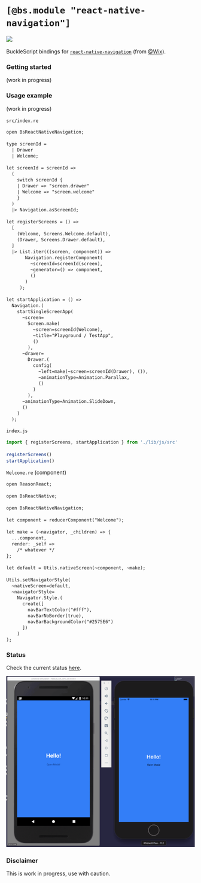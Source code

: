 # `[@bs.module "react-native-navigation"]`

![](https://img.shields.io/badge/license-MIT%20Licence-blue.svg)

BuckleScript bindings for [`react-native-navigation`](https://wix.github.io/react-native-navigation/) (from [@Wix](https://github.com/wix)).

### Getting started

(work in progress)

### Usage example

(work in progress)

`src/index.re`

```reason
open BsReactNativeNavigation;

type screenId =
  | Drawer
  | Welcome;

let screenId = screenId =>
  (
    switch screenId {
    | Drawer => "screen.drawer"
    | Welcome => "screen.welcome"
    }
  )
  |> Navigation.asScreenId;

let registerScreens = () =>
  [
    (Welcome, Screens.Welcome.default),
    (Drawer, Screens.Drawer.default),
  ]
  |> List.iter(((screen, component)) =>
       Navigation.registerComponent(
         ~screenId=screenId(screen),
         ~generator=() => component,
         ()
       )
     );

let startApplication = () =>
  Navigation.(
    startSingleScreenApp(
      ~screen=
        Screen.make(
          ~screen=screenId(Welcome),
          ~title="Playground / TestApp",
          ()
        ),
      ~drawer=
        Drawer.(
          config(
            ~left=make(~screen=screenId(Drawer), ()),
            ~animationType=Animation.Parallax,
            ()
          )
        ),
      ~animationType=Animation.SlideDown,
      ()
    )
  );
```

`index.js`

```js
import { registerScreens, startApplication } from './lib/js/src'

registerScreens()
startApplication()
```

`Welcome.re` (component)

```reason
open ReasonReact;

open BsReactNative;

open BsReactNativeNavigation;

let component = reducerComponent("Welcome");

let make = (~navigator, _children) => {
  ...component,
  render: _self =>
    /* whatever */
};

let default = Utils.nativeScreen(~component, ~make);

Utils.setNavigatorStyle(
  ~nativeScreen=default,
  ~navigatorStyle=
    Navigator.Style.(
      create([
        navBarTextColor("#fff"),
        navBarNoBorder(true),
        navBarBackgroundColor("#2575E6")
      ])
    )
);
```

### Status

Check the current status [here](STATUS.md).

![](assets/playground.gif)

### Disclaimer

This is work in progress, use with caution.
